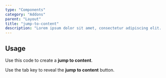 ```yaml
---
type: "Components"
category: "Addons"
parent: "Layout"
title: "jump-to-content"
description: "Lorem ipsum dolor sit amet, consectetur adipiscing elit. Nunc tempus laoreet leo sit amet iaculis."
---
```


## Usage

Use this code to create a **jump to content**.

Use the tab key to reveal the **jump to content** button.

<demo>
  <div class="gatsby_demo_item toggle" data-iframe="iframe/components/addons/jump-to-content">
  </div>
</demo>
